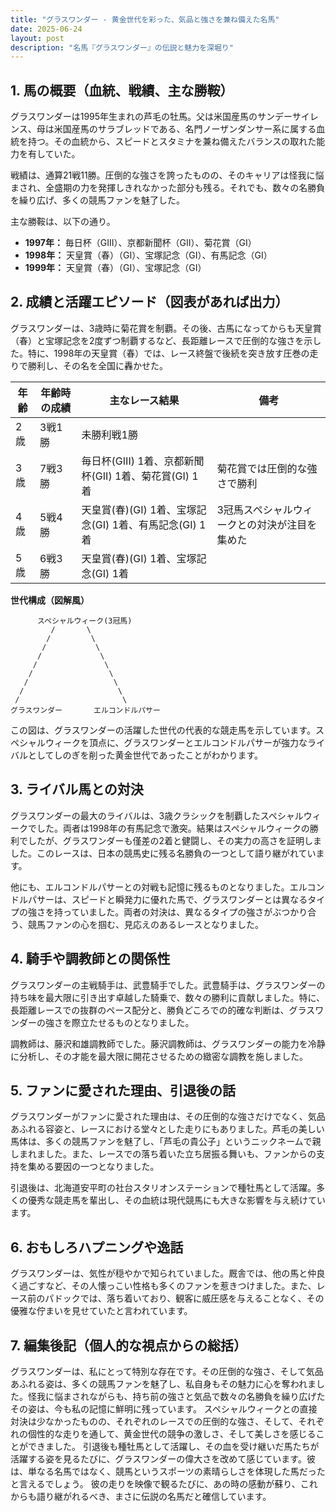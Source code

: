 ```yaml
---
title: "グラスワンダー - 黄金世代を彩った、気品と強さを兼ね備えた名馬"
date: 2025-06-24
layout: post
description: "名馬『グラスワンダー』の伝説と魅力を深堀り"
---
```


## 1. 馬の概要（血統、戦績、主な勝鞍）

グラスワンダーは1995年生まれの芦毛の牡馬。父は米国産馬のサンデーサイレンス、母は米国産馬のサラブレッドである、名門ノーザンダンサー系に属する血統を持つ。その血統から、スピードとスタミナを兼ね備えたバランスの取れた能力を有していた。

戦績は、通算21戦11勝。圧倒的な強さを誇ったものの、そのキャリアは怪我に悩まされ、全盛期の力を発揮しきれなかった部分も残る。それでも、数々の名勝負を繰り広げ、多くの競馬ファンを魅了した。

主な勝鞍は、以下の通り。

* **1997年：** 毎日杯（GIII）、京都新聞杯（GII）、菊花賞（GI）
* **1998年：** 天皇賞（春）（GI）、宝塚記念（GI）、有馬記念（GI）
* **1999年：** 天皇賞（春）（GI）、宝塚記念（GI）


## 2. 成績と活躍エピソード（図表があれば出力）

グラスワンダーは、3歳時に菊花賞を制覇。その後、古馬になってからも天皇賞（春）と宝塚記念を2度ずつ制覇するなど、長距離レースで圧倒的な強さを示した。特に、1998年の天皇賞（春）では、レース終盤で後続を突き放す圧巻の走りで勝利し、その名を全国に轟かせた。

| 年齢 | 年齢時の成績 | 主なレース結果 | 備考 |
|---|---|---|---|
| 2歳 | 3戦1勝 | 未勝利戦1勝 |  |
| 3歳 | 7戦3勝 | 毎日杯(GIII) 1着、京都新聞杯(GII) 1着、菊花賞(GI) 1着 | 菊花賞では圧倒的な強さで勝利 |
| 4歳 | 5戦4勝 | 天皇賞(春)(GI) 1着、宝塚記念(GI) 1着、有馬記念(GI) 1着 | 3冠馬スペシャルウィークとの対決が注目を集めた |
| 5歳 | 6戦3勝 | 天皇賞(春)(GI) 1着、宝塚記念(GI) 1着 |  |


**世代構成（図解風）**

```
      スペシャルウィーク(3冠馬)
         /       \
        /         \
       /           \
      /             \
     /               \
    /                 \
   /                   \
  /                     \
 /                       \
グラスワンダー       エルコンドルパサー
```

この図は、グラスワンダーの活躍した世代の代表的な競走馬を示しています。スペシャルウィークを頂点に、グラスワンダーとエルコンドルパサーが強力なライバルとしてしのぎを削った黄金世代であったことがわかります。


## 3. ライバル馬との対決

グラスワンダーの最大のライバルは、3歳クラシックを制覇したスペシャルウィークでした。両者は1998年の有馬記念で激突。結果はスペシャルウィークの勝利でしたが、グラスワンダーも僅差の2着と健闘し、その実力の高さを証明しました。このレースは、日本の競馬史に残る名勝負の一つとして語り継がれています。

他にも、エルコンドルパサーとの対戦も記憶に残るものとなりました。エルコンドルパサーは、スピードと瞬発力に優れた馬で、グラスワンダーとは異なるタイプの強さを持っていました。両者の対決は、異なるタイプの強さがぶつかり合う、競馬ファンの心を掴む、見応えのあるレースとなりました。


## 4. 騎手や調教師との関係性

グラスワンダーの主戦騎手は、武豊騎手でした。武豊騎手は、グラスワンダーの持ち味を最大限に引き出す卓越した騎乗で、数々の勝利に貢献しました。特に、長距離レースでの抜群のペース配分と、勝負どころでの的確な判断は、グラスワンダーの強さを際立たせるものとなりました。

調教師は、藤沢和雄調教師でした。藤沢調教師は、グラスワンダーの能力を冷静に分析し、その才能を最大限に開花させるための緻密な調教を施しました。


## 5. ファンに愛された理由、引退後の話

グラスワンダーがファンに愛された理由は、その圧倒的な強さだけでなく、気品あふれる容姿と、レースにおける堂々とした走りにもありました。芦毛の美しい馬体は、多くの競馬ファンを魅了し、「芦毛の貴公子」というニックネームで親しまれました。また、レースでの落ち着いた立ち居振る舞いも、ファンからの支持を集める要因の一つとなりました。

引退後は、北海道安平町の社台スタリオンステーションで種牡馬として活躍。多くの優秀な競走馬を輩出し、その血統は現代競馬にも大きな影響を与え続けています。


## 6. おもしろハプニングや逸話

グラスワンダーは、気性が穏やかで知られていました。厩舎では、他の馬と仲良く過ごすなど、その人懐っこい性格も多くのファンを惹きつけました。また、レース前のパドックでは、落ち着いており、観客に威圧感を与えることなく、その優雅な佇まいを見せていたと言われています。


## 7. 編集後記（個人的な視点からの総括）

グラスワンダーは、私にとって特別な存在です。その圧倒的な強さ、そして気品あふれる姿は、多くの競馬ファンを魅了し、私自身もその魅力に心を奪われました。怪我に悩まされながらも、持ち前の強さと気品で数々の名勝負を繰り広げたその姿は、今も私の記憶に鮮明に残っています。  スペシャルウィークとの直接対決は少なかったものの、それぞれのレースでの圧倒的な強さ、そして、それぞれの個性的な走りを通して、黄金世代の競争の激しさ、そして美しさを感じることができました。  引退後も種牡馬として活躍し、その血を受け継いだ馬たちが活躍する姿を見るたびに、グラスワンダーの偉大さを改めて感じています。彼は、単なる名馬ではなく、競馬というスポーツの素晴らしさを体現した馬だったと言えるでしょう。  彼の走りを映像で観るたびに、あの時の感動が蘇り、これからも語り継がれるべき、まさに伝説の名馬だと確信しています。
